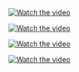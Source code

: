 

[![Watch the video](https://img.youtube.com/vi/pNvTrroQcpA/maxresdefault.jpg)](https://www.youtube.com/watch?v=pNvTrroQcpA)

[![Watch the video](https://img.youtube.com/vi/xjkLtucK6rA/maxresdefault.jpg)](https://www.youtube.com/watch?v=xjkLtucK6rA)

[![Watch the video](https://img.youtube.com/vi/OJGZz4xJ2k4/maxresdefault.jpg)](https://www.youtube.com/watch?v=OJGZz4xJ2k4)

[![Watch the video](https://img.youtube.com/vi/1nRte6s_Thc/maxresdefault.jpg)](https://www.youtube.com/watch?v=1nRte6s_Thc)